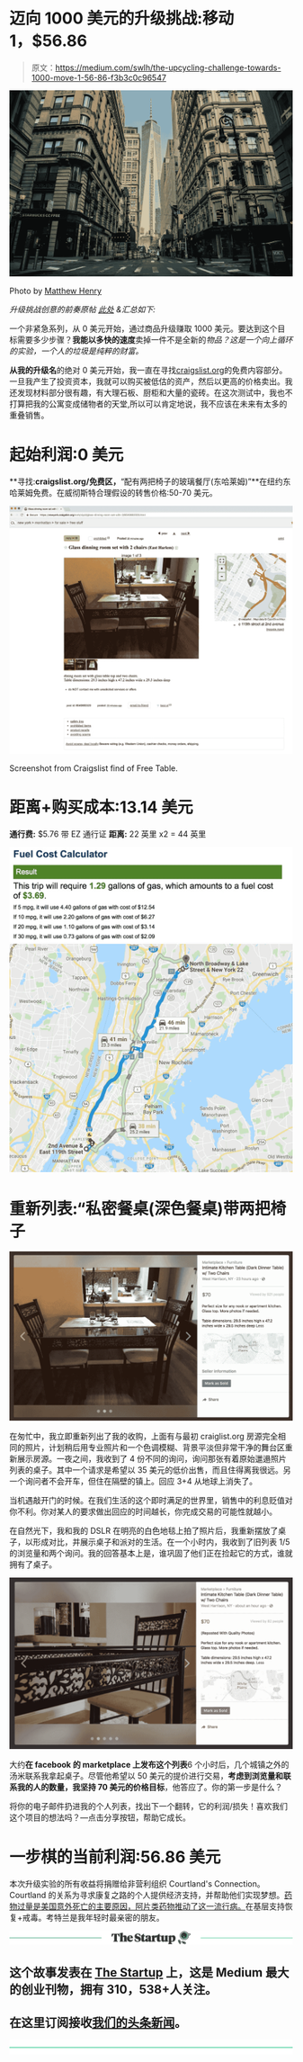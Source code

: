 # 迈向 1000 美元的升级挑战:移动 1，$56.86

> 原文：<https://medium.com/swlh/the-upcycling-challenge-towards-1000-move-1-56-86-f3b3c0c96547>

![](img/3027424c6165bf5a05ecf2bcc4e5b610.png)

Photo by [Matthew Henry](https://unsplash.com/@matthewhenry?utm_source=medium&utm_medium=referral)

*升级挑战创意的前奏原帖* [*此处*](/@justinbenfaida/upcycling-the-experimental-journey-to-reach-1000-12ae9b9b53bd) *&汇总如下:*

一个非紧急系列，从 0 美元开始，通过商品升级赚取 1000 美元。要达到这个目标需要多少步骤？**我能以多快的速度**卖掉一件不是全新的*物品？这是一个向上循环的实验，一个人的垃圾是纯粹的财富。*

**从我的升级名**的绝对 0 美元开始，我一直在寻找[craigslist.org](http://craigslist.org)的免费内容部分。一旦我产生了投资资本，我就可以购买被低估的资产，然后以更高的价格卖出。我还发现材料部分很有趣，有大理石板、厨柜和大量的瓷砖。在这次测试中，我也不打算把我的公寓变成储物者的天堂,所以可以肯定地说，我不应该在未来有太多的重叠销售。

# 起始利润:0 美元

**寻找:**craigslist.org/免费区，**“配有两把椅子的玻璃餐厅(东哈莱姆)”**在纽约东哈莱姆免费。在威彻斯特合理假设的转售价格:50-70 美元。

![](img/1423ad09fa059da6cae85e460e105380.png)

Screenshot from Craigslist find of Free Table.

# 距离+购买成本:13.14 美元

**通行费:** $5.76 带 EZ 通行证
**距离:** 22 英里 x2 = 44 英里

![](img/9f435887b61b65e3dc7f38e9f5fc2488.png)![](img/c7f96fc4b9c981a48d13a81c93cb9cdd.png)

# 重新列表:“私密餐桌(深色餐桌)带两把椅子

![](img/f73afed862f67430dad7dcac88417fb0.png)

在匆忙中，我立即重新列出了我的收购，上面有与最初 craiglist.org 房源完全相同的照片，计划稍后用专业照片和一个色调模糊、背景平淡但非常干净的舞台区重新展示房源。一夜之间，我收到了 4 份不同的询问，询问那张有着原始邋遢照片列表的桌子。其中一个请求是希望以 35 美元的低价出售，而且住得离我很远。另一个询问者不会开车，但住在隔壁的镇上。回应 3+4 从地球上消失了。

当机遇敲开门的时候。在我们生活的这个即时满足的世界里，销售中的利息贬值对你不利。你对某人的要求做出回应的时间越长，你完成交易的可能性就越小。

在自然光下，我和我的 DSLR 在明亮的白色地毯上拍了照片后，我重新摆放了桌子，以形成对比，并展示桌子和派对的生活。在一个小时内，我收到了旧列表 1/5 的浏览量和两个询问。我的回答基本上是，谁巩固了他们正在捡起它的方式，谁就拥有了桌子。

![](img/ec7faf924daf373e82106d21550e9c2c.png)

大约**在 facebook 的 marketplace 上发布这个列表**6 个小时后，几个城镇之外的汤米联系我拿起桌子。尽管他希望以 50 美元的提价进行交易，**考虑到浏览量和联系我的人的数量，我坚持 70 美元的价格目标**，他答应了。你的第一步是什么？

将你的电子邮件扔进我的个人列表，找出下一个翻转，它的利润/损失！喜欢我们这个项目的想法吗？—点击分享按钮，帮助它成长。

# 一步棋的当前利润:56.86 美元

本次升级实验的所有收益将捐赠给非营利组织 Courtland's Connection。 Courtland 的关系为寻求康复之路的个人提供经济支持，并帮助他们实现梦想。[药物过量是美国意外死亡的主要原因，阿片类药物推动了这一流行病。](https://www.asam.org/docs/default-source/advocacy/opioid-addiction-disease-facts-figures.pdf)在基层支持恢复+戒毒。考特兰是我年轻时最亲密的朋友。

[![](img/308a8d84fb9b2fab43d66c117fcc4bb4.png)](https://medium.com/swlh)

## 这个故事发表在 [The Startup](https://medium.com/swlh) 上，这是 Medium 最大的创业刊物，拥有 310，538+人关注。

## 在这里订阅接收[我们的头条新闻](http://growthsupply.com/the-startup-newsletter/)。

[![](img/b0164736ea17a63403e660de5dedf91a.png)](https://medium.com/swlh)